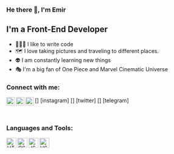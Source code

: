 ### He there 👋, I'm Emir 

## I'm a Front-End Developer
- 👨🏻‍💻 I like to write code
- 🗺 I love taking pictures and traveling to different places.
- 👽 I am constantly learning new things
- 🎭 I'm a big fan of One Piece and Marvel Cinematic Universe

### Connect with me:

 [<img align="left" alt="Emkodevv ❘ Instagram" width="22px" src="https://cdn-icons-png.flaticon.com/128/1384/1384031.png" />] [instagram] 
 [<img align="left" alt="Emkodevv ❘ Twitter" width="22px" src="https://cdn-icons-png.flaticon.com/128/466/466963.png" />] [twitter]
 [<img align="left" alt="Emkodevv ❘ Telegram" width="22px" src="https://cdn-icons-png.flaticon.com/128/1946/1946547.png" />] [telegram]

 <br />

 ### Languages and Tools:

 <img align="left" alt="HTML5" width="26px" src="https://cdn-icons-png.flaticon.com/128/5968/5968267.png" />
 <img align="left" alt="CSS3" width="26px" src="https://cdn-icons-png.flaticon.com/128/5968/5968242.png" />
 <img align="left" alt="JS" width="26px" src="https://cdn-icons-png.flaticon.com/128/5968/5968292.png" />
 <img align="left" alt="VSCODE" width="26px" src="https://upload.wikimedia.org/wikipedia/commons/thumb/2/2d/Visual_Studio_Code_1.18_icon.svg/120px-Visual_Studio_Code_1.18_icon.svg.png" />

<br />
<br />

<!-- [instagram]: https://www.instagram.com/
[twitter]: https://twitter.com/home
[telegram]: https://t.me/kraken_sama -->
